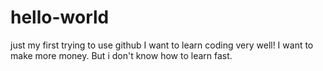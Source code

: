 # hello-world
just my first trying to use github
I want to learn coding very well!
I want to make more money.
But i don't know how to learn fast.
